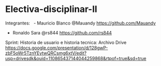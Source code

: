 # Electiva-disciplinar-II

Integrantes:
   - Mauricio Blanco @Mauandy https://github.com/Mauandy
   - Ronaldo Sara @rs844 https://github.com/rs844


Sprint: 
 Historia de usuario e historia tecnica: 
Archivo Drive
https://docs.google.com/presentation/d/128gwP-zbF5oWr5TznYEytwQRCsmg6xtV/edit?usp=drivesdk&ouid=110865437144044259868&rtpof=true&sd=true
